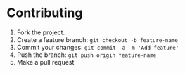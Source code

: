 # Contributing

1. Fork the project.
2. Create a feature branch: `git checkout -b feature-name`
3. Commit your changes: `git commit -a -m 'Add feature'`
4. Push the branch: `git push origin feature-name`
5. Make a pull request
